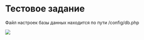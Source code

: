 # Тестовое задание
Файл настроек базы данных находится по пути /config/db.php

 
[![](https://pp.userapi.com/c854020/v854020796/a83a1/iM2WWEHITpA.jpg)](https://pp.userapi.com/c854020/v854020796/a83a1/iM2WWEHITpA.jpg)
